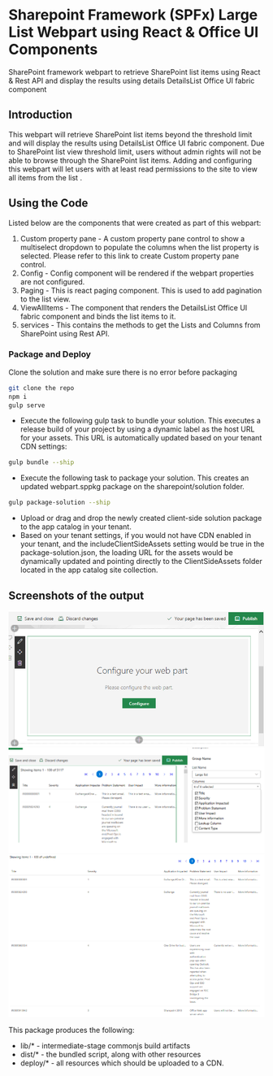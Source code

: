 # Sharepoint Framework (SPFx) Large List Webpart using React & Office UI Components
SharePoint framework webpart to retrieve SharePoint list items using React & Rest API and display the results using details DetailsList Office UI fabric component
## Introduction
This webpart will retrieve SharePoint list items beyond the threshold limit and will display the results using DetailsList Office UI fabric component. Due to SharePoint list view threshold limit, users without admin rights will not be able to browse through the SharePoint list items. Adding and configuring this webpart will let users with at least read permissions to the site to view all items from the list .

## Using the Code
Listed below are the components that were created as part of this webpart:

1. Custom property pane - A custom property pane control to show a multiselect dropdown to populate the columns when the list property is selected. Please refer to this link to create Custom property pane control.
2. Config - Config component will be rendered if the webpart properties are not configured.
3. Paging - This is react paging component. This is used to add pagination to the list view.
4. ViewAllItems - The component that renders the DetailsList Office UI fabric component and binds the list items to it.
5. services - This contains the methods to get the Lists and Columns from SharePoint using Rest API.
### Package and Deploy
Clone the solution and make sure there is no error before packaging
```bash
git clone the repo
npm i
gulp serve
```
- Execute the following gulp task to bundle your solution. This executes a release build of your project by using a dynamic label as the host URL for your assets. This URL is automatically updated based on your tenant CDN settings:
```bash
gulp bundle --ship
```
- Execute the following task to package your solution. This creates an updated webpart.sppkg package on the sharepoint/solution folder.
```bash
gulp package-solution --ship
```
- Upload or drag and drop the newly created client-side solution package to the app catalog in your tenant.
- Based on your tenant settings, if you would not have CDN enabled in your tenant, and the includeClientSideAssets setting would be true in the package-solution.json, the loading URL for the assets would be dynamically updated and pointing directly to the ClientSideAssets folder located in the app catalog site collection.
## Screenshots of the output
![Webpart Configuration](./assets/config.png "Webpart Configuration")
![Webpart Properties](./assets/Properties1.png "Webpart Properties")
![View all items webpart](./assets/AllItems.png "View all items webpart")

This package produces the following:

* lib/* - intermediate-stage commonjs build artifacts
* dist/* - the bundled script, along with other resources
* deploy/* - all resources which should be uploaded to a CDN.
